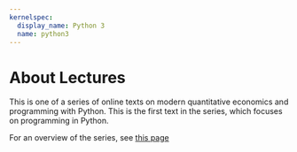 ```yaml
---
kernelspec:
  display_name: Python 3
  name: python3
---
```


# About Lectures

This is one of a series of online texts on modern quantitative
economics and programming with Python. This is the first
text in the series, which focuses on programming in Python.

For an overview of the series, see [this page](https://quantecon.org/python-lectures/)

